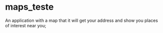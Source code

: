 # maps_teste
An application with a map that it will get your address and show you places of interest near you;
